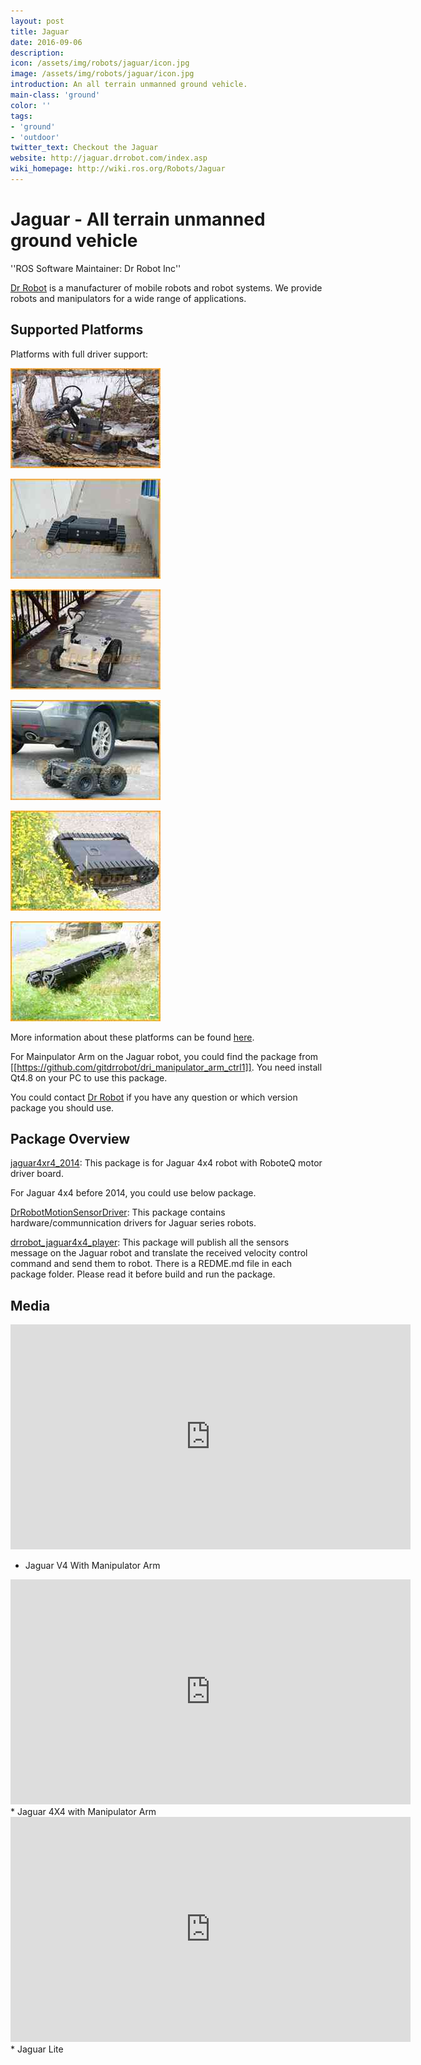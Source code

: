 ```yaml
---
layout: post
title: Jaguar
date: 2016-09-06
description:
icon: /assets/img/robots/jaguar/icon.jpg
image: /assets/img/robots/jaguar/icon.jpg
introduction: An all terrain unmanned ground vehicle.
main-class: 'ground'
color: ''
tags:
- 'ground'
- 'outdoor'
twitter_text: Checkout the Jaguar
website: http://jaguar.drrobot.com/index.asp
wiki_homepage: http://wiki.ros.org/Robots/Jaguar
---
```

# Jaguar - All terrain unmanned ground vehicle
''ROS Software Maintainer: Dr Robot Inc''

[Dr Robot](http://www.drrobot.com) is a manufacturer of mobile robots and robot systems. We provide robots and manipulators for a wide range of applications.

## Supported Platforms
Platforms with full driver support:

[![alt text](/assets/img/robots/jaguar/v4arm.jpg)](http://jaguar.drrobot.com/specification_V4Arm.asp)

[![alt text2](/assets/img/robots/jaguar/orig.jpg)](http://jaguar.drrobot.com/specification.asp)

[![alt text](/assets/img/robots/jaguar/4x4warm.jpg)](http://jaguar.drrobot.com/specification_4x4wArm.asp) 

[![alt text](/assets/img/robots/jaguar/4x4.jpg)](http://jaguar.drrobot.com/specification_4x4w.asp)

[![alt text](/assets/img/robots/jaguar/lite.jpg)](http://jaguar.drrobot.com/specification_lite.asp)

[![alt text](/assets/img/robots/jaguar/v4.jpg)](http://jaguar.drrobot.com/specification_V4.asp)




More information about these platforms can be found [here](http://jaguar.drrobot.com/index.asp).


For Mainpulator Arm on the Jaguar robot, you could find the package from [[https://github.com/gitdrrobot/dri_manipulator_arm_ctrl1]]. You need install Qt4.8 on your PC to use this package.

You could contact [Dr Robot](http://jaguar.drrobot.com/Contactus.asp) if you have any question or which version package you should use.

## Package Overview
[jaguar4xr4_2014](https://github.com/gitdrrobot/jaguar4x4_2014): This package is for Jaguar 4x4 robot with RoboteQ motor driver board.

For Jaguar 4x4 before 2014, you could use below package.

[DrRobotMotionSensorDriver](https://github.com/gitdrrobot/DrRobotMotionSensorDriver.git): This package contains hardware/communnication drivers for Jaguar series robots.

[drrobot_jaguar4x4_player](https://github.com/gitdrrobot/drrobot_jaguar4x4_player.git): This package will publish all the sensors message on the Jaguar robot and translate the received velocity control command and send them to robot.
There is a REDME.md file in each package folder. Please read it before build and run the package.


## Media

<iframe width="640" height="360" src="https://www.youtube.com/embed/39F82aNhAcA?rel=0" frameborder="0" allowfullscreen></iframe>

* Jaguar V4 With Manipulator Arm

<iframe width="640" height="360" src="https://www.youtube.com/embed/bOeOMNk15h0?rel=0" frameborder="0" allowfullscreen></iframe>
* Jaguar 4X4 with Manipulator Arm

<iframe width="640" height="360" src="https://www.youtube.com/embed/ExHgc9VIfE8?rel=0" frameborder="0" allowfullscreen></iframe>
* Jaguar Lite

